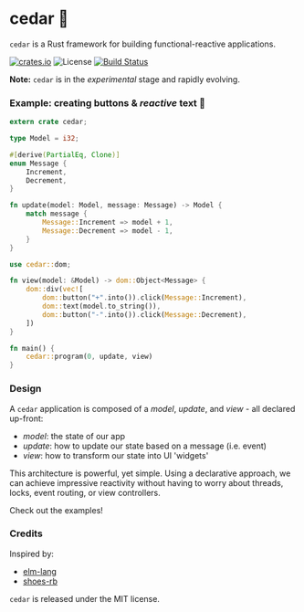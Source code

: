 
# cedar :evergreen_tree:

`cedar` is a Rust framework for building functional-reactive applications.

[![crates.io](https://img.shields.io/crates/v/cedar.svg)](https://crates.io/crates/cedar)
![License](https://img.shields.io/crates/l/cedar.svg)
[![Build Status](https://travis-ci.org/jtomschroeder/cedar.svg?branch=master)](https://travis-ci.org/jtomschroeder/cedar)

**Note:** `cedar` is in the *experimental* stage and rapidly evolving.

### Example: creating buttons & *reactive* text :rocket:

```rust
extern crate cedar;

type Model = i32;

#[derive(PartialEq, Clone)]
enum Message {
    Increment,
    Decrement,
}

fn update(model: Model, message: Message) -> Model {
    match message {
        Message::Increment => model + 1,
        Message::Decrement => model - 1,
    }
}

use cedar::dom;

fn view(model: &Model) -> dom::Object<Message> {
    dom::div(vec![
        dom::button("+".into()).click(Message::Increment),
        dom::text(model.to_string()),
        dom::button("-".into()).click(Message::Decrement),
    ])
}

fn main() {
    cedar::program(0, update, view)
}
```

### Design

A `cedar` application is composed of a *model*, *update*, and *view* - all declared up-front:

- *model*: the state of our app
- *update*: how to update our state based on a message (i.e. event)
- *view*: how to transform our state into UI 'widgets'

This architecture is powerful, yet simple. Using a declarative approach, we can achieve impressive reactivity without having to worry about threads, locks, event routing, or view controllers.

Check out the examples!

### Credits

Inspired by:
- [elm-lang](http://elm-lang.org)
- [shoes-rb](http://shoesrb.com)

`cedar` is released under the MIT license.
